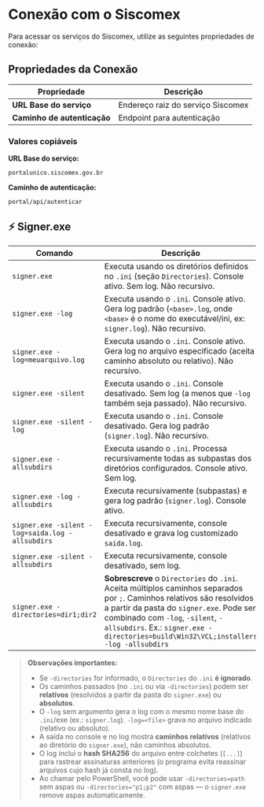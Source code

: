 # Conexão com o Siscomex

Para acessar os serviços do Siscomex, utilize as seguintes propriedades de conexão:

## Propriedades da Conexão

| Propriedade            | Descrição |
|-------------------------|-----------|
| **URL Base do serviço** | Endereço raiz do serviço Siscomex |
| **Caminho de autenticação** | Endpoint para autenticação |

### Valores copiáveis

**URL Base do serviço:**
```text
portalunico.siscomex.gov.br
```

**Caminho de autenticação:**
```text
portal/api/autenticar
```

## ⚡ Signer.exe

| Comando | Descrição |
|---------|-------------|
| `signer.exe` | Executa usando os diretórios definidos no `.ini` (seção `Directories`). Console ativo. Sem log. Não recursivo. |
| `signer.exe -log` | Executa usando o `.ini`. Console ativo. Gera log padrão (`<base>.log`, onde `<base>` é o nome do executável/ini, ex: `signer.log`). Não recursivo. |
| `signer.exe -log=meuarquivo.log` | Executa usando o `.ini`. Console ativo. Gera log no arquivo especificado (aceita caminho absoluto ou relativo). Não recursivo. |
| `signer.exe -silent` | Executa usando o `.ini`. Console desativado. Sem log (a menos que `-log` também seja passado). Não recursivo. |
| `signer.exe -silent -log` | Executa usando o `.ini`. Console desativado. Gera log padrão (`signer.log`). Não recursivo. |
| `signer.exe -allsubdirs` | Executa usando o `.ini`. Processa recursivamente todas as subpastas dos diretórios configurados. Console ativo. Sem log. |
| `signer.exe -log -allsubdirs` | Executa recursivamente (subpastas) e gera log padrão (`signer.log`). Console ativo. |
| `signer.exe -silent -log=saida.log -allsubdirs` | Executa recursivamente, console desativado e grava log customizado `saida.log`. |
| `signer.exe -silent -allsubdirs` | Executa recursivamente, console desativado, sem log. |
| `signer.exe -directories=dir1;dir2` | **Sobrescreve** o `Directories` do `.ini`. Aceita múltiplos caminhos separados por `;`. Caminhos relativos são resolvidos a partir da pasta do `signer.exe`. Pode ser combinado com `-log`, `-silent`, `-allsubdirs`. Ex.: `signer.exe -directories=build\Win32\VCL;installers -log -allsubdirs` |

> **Observações importantes:**
>
> - Se `-directories` for informado, o `Directories` do `.ini` **é ignorado**.  
> - Os caminhos passados (no `.ini` ou via `-directories`) podem ser **relativos** (resolvidos a partir da pasta do `signer.exe`) ou **absolutos**.  
> - O `-log` sem argumento gera o log com o mesmo nome base do `.ini`/exe (ex.: `signer.log`). `-log=<file>` grava no arquivo indicado (relativo ou absoluto).  
> - A saída no console e no log mostra **caminhos relativos** (relativos ao diretório do `signer.exe`), não caminhos absolutos.  
> - O log inclui o **hash SHA256** do arquivo entre colchetes (`[...]`) para rastrear assinaturas anteriores (o programa evita reassinar arquivos cujo hash já consta no log).  
> - Ao chamar pelo PowerShell, você pode usar `-directories=path` sem aspas ou `-directories="p1;p2"` com aspas — o `signer.exe` remove aspas automaticamente.
